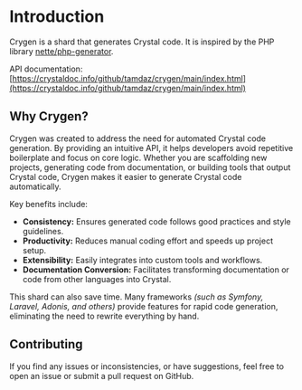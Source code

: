 # Introduction

Crygen is a shard that generates Crystal code. It is inspired by the PHP library [nette/php-generator](https://github.com/nette/php-generator).

API documentation: [https://crystaldoc.info/github/tamdaz/crygen/main/index.html](https://crystaldoc.info/github/tamdaz/crygen/main/index.html)

## Why Crygen?

Crygen was created to address the need for automated Crystal code generation. By providing an intuitive API, it helps developers avoid repetitive boilerplate and focus on core logic. Whether you are scaffolding new projects, generating code from documentation, or building tools that output Crystal code, Crygen makes it easier to generate Crystal code automatically.

Key benefits include:

- **Consistency:** Ensures generated code follows good practices and style guidelines.
- **Productivity:** Reduces manual coding effort and speeds up project setup.
- **Extensibility:** Easily integrates into custom tools and workflows.
- **Documentation Conversion:** Facilitates transforming documentation or code from other languages into Crystal.

This shard can also save time. Many frameworks *(such as Symfony, Laravel, Adonis, and others)* provide features for
rapid code generation, eliminating the need to rewrite everything by hand.

## Contributing

If you find any issues or inconsistencies, or have suggestions, feel free to open an issue or submit a pull request on GitHub.